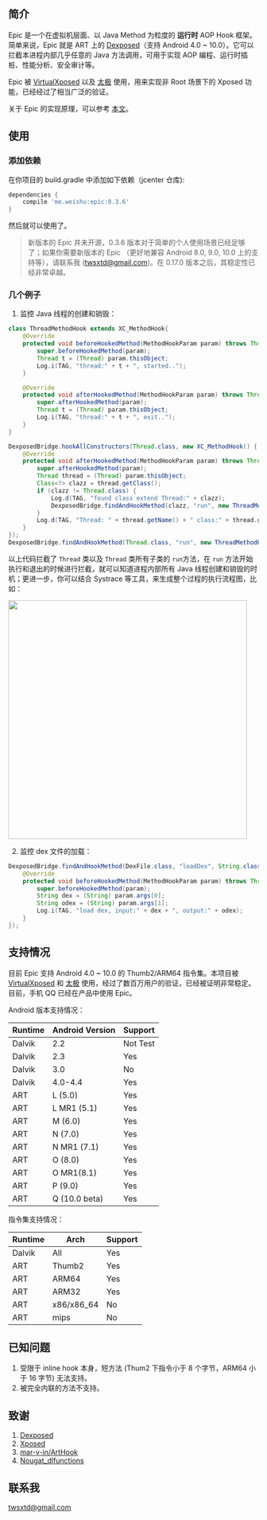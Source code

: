 ## 简介

Epic 是一个在虚拟机层面、以 Java Method 为粒度的 **运行时** AOP Hook 框架。简单来说，Epic 就是 ART 上的 [Dexposed](https://github.com/alibaba/dexposed)（支持 Android 4.0 ~ 10.0）。它可以拦截本进程内部几乎任意的 Java 方法调用，可用于实现 AOP 编程、运行时插桩、性能分析、安全审计等。

Epic 被 [VirtualXposed](https://github.com/android-hacker/VirtualXposed) 以及 [太极](https://www.coolapk.com/apk/me.weishu.exp) 使用，用来实现非 Root 场景下的 Xposed 功能，已经经过了相当广泛的验证。

关于 Epic 的实现原理，可以参考 [本文](http://weishu.me/2017/11/23/dexposed-on-art/)。

## 使用

### 添加依赖

在你项目的 build.gradle 中添加如下依赖（jcenter 仓库):

```groovy
dependencies {
    compile 'me.weishu:epic:0.3.6'
}
```

然后就可以使用了。

> 新版本的 Epic 并未开源，0.3.6 版本对于简单的个人使用场景已经足够了；如果你需要新版本的 Epic （更好地兼容 Android 8.0, 9.0, 10.0 上的支持等），请联系我 (twsxtd@gmail.com)。在 0.17.0 版本之后，其稳定性已经非常卓越。

### 几个例子

1. 监控 Java 线程的创建和销毁：

```java
class ThreadMethodHook extends XC_MethodHook{
    @Override
    protected void beforeHookedMethod(MethodHookParam param) throws Throwable {
        super.beforeHookedMethod(param);
        Thread t = (Thread) param.thisObject;
        Log.i(TAG, "thread:" + t + ", started..");
    }

    @Override
    protected void afterHookedMethod(MethodHookParam param) throws Throwable {
        super.afterHookedMethod(param);
        Thread t = (Thread) param.thisObject;
        Log.i(TAG, "thread:" + t + ", exit..");
    }
}

DexposedBridge.hookAllConstructors(Thread.class, new XC_MethodHook() {
    @Override
    protected void afterHookedMethod(MethodHookParam param) throws Throwable {
        super.afterHookedMethod(param);
        Thread thread = (Thread) param.thisObject;
        Class<?> clazz = thread.getClass();
        if (clazz != Thread.class) {
            Log.d(TAG, "found class extend Thread:" + clazz);
            DexposedBridge.findAndHookMethod(clazz, "run", new ThreadMethodHook());
        }
        Log.d(TAG, "Thread: " + thread.getName() + " class:" + thread.getClass() +  " is created.");
    }
});
DexposedBridge.findAndHookMethod(Thread.class, "run", new ThreadMethodHook());
```

以上代码拦截了 `Thread` 类以及 `Thread` 类所有子类的 `run`方法，在 `run` 方法开始执行和退出的时候进行拦截，就可以知道进程内部所有 Java 线程创建和销毁的时机；更进一步，你可以结合 Systrace 等工具，来生成整个过程的执行流程图，比如：

<img src="http://7xp3xc.com1.z0.glb.clouddn.com/201601/1511840542774.png" width="480"/>

2. 监控 dex 文件的加载：

```java
DexposedBridge.findAndHookMethod(DexFile.class, "loadDex", String.class, String.class, int.class, new XC_MethodHook() {
    @Override
    protected void beforeHookedMethod(MethodHookParam param) throws Throwable {
        super.beforeHookedMethod(param);
        String dex = (String) param.args[0];
        String odex = (String) param.args[1];
        Log.i(TAG, "load dex, input:" + dex + ", output:" + odex);
    }
});
```

## 支持情况

目前 Epic 支持 Android 4.0 ~ 10.0 的 Thumb2/ARM64 指令集。本项目被 [VirtualXposed](https://github.com/android-hacker/VirtualXposed) 和 [太极](http://taichi.cool) 使用，经过了数百万用户的验证，已经被证明非常稳定。目前，手机 QQ 已经在产品中使用 Epic。

Android 版本支持情况：

Runtime | Android Version | Support
------  | --------------- | --------
Dalvik  | 2.2             | Not Test
Dalvik  | 2.3             | Yes
Dalvik  | 3.0             | No
Dalvik  | 4.0-4.4         | Yes
ART     | L (5.0)         | Yes
ART     | L MR1 (5.1)     | Yes
ART     | M (6.0)         | Yes
ART     | N (7.0)         | Yes
ART     | N MR1 (7.1)     | Yes
ART     | O (8.0)         | Yes
ART     | O MR1(8.1)      | Yes
ART     | P (9.0)         | Yes
ART     | Q (10.0 beta)   | Yes

指令集支持情况：

Runtime  | Arch         | Support
-------- | ------------ | --------
Dalvik   | All          | Yes
ART      | Thumb2       | Yes
ART      | ARM64        | Yes
ART      | ARM32        | Yes
ART      | x86/x86_64   | No
ART      | mips         | No

## 已知问题

1. 受限于 inline hook 本身，短方法 (Thum2 下指令小于 8 个字节，ARM64 小于 16 字节) 无法支持。
2. 被完全内联的方法不支持。

## 致谢

1. [Dexposed](https://github.com/alibaba/dexposed)
2. [Xposed](http://repo.xposed.info/module/de.robv.android.xposed.installer)
3. [mar-v-in/ArtHook](https://github.com/mar-v-in/ArtHook)
4. [Nougat_dlfunctions](https://github.com/avs333/Nougat_dlfunctions.git)


## 联系我

twsxtd@gmail.com
